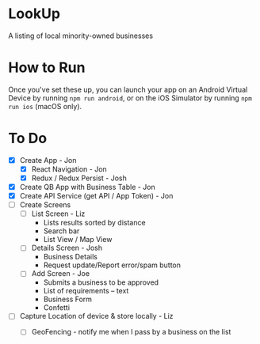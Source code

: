 # LookUp
A listing of local minority-owned businesses

# How to Run
Once you've set these up, you can launch your app on an Android Virtual Device by running `npm run android`, or on the iOS Simulator by running `npm run ios` (macOS only).

# To Do
- [x] Create App - Jon
  - [x] React Navigation - Jon
  - [x] Redux / Redux Persist - Josh
- [x] Create QB App with Business Table - Jon
- [x] Create API Service (get API / App Token) - Jon
- [ ] Create Screens
  - [ ] List Screen - Liz
      - Lists results sorted by distance
      - Search bar
      - List View / Map View
  - [ ] Details Screen - Josh
      - Business Details
      - Request update/Report error/spam button
  - [ ] Add Screen - Joe
      - Submits a business to be approved
      - List of requirements – text
      - Business Form
      - Confetti
- [ ] Capture Location of device & store locally - Liz
  - [ ] GeoFencing - notify me when I pass by a business on the list
  
